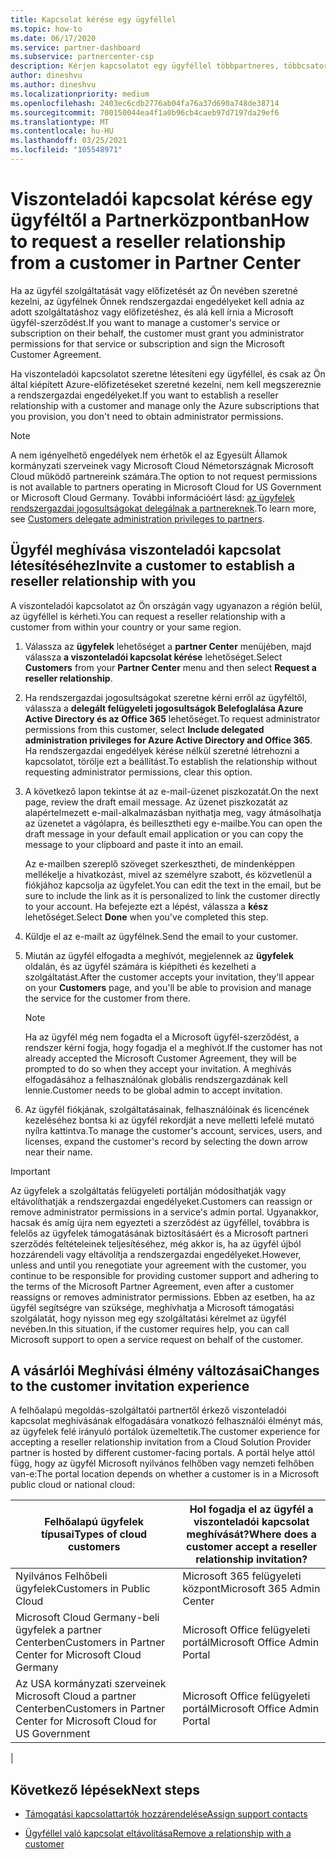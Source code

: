 ```yaml
---
title: Kapcsolat kérése egy ügyféllel
ms.topic: how-to
ms.date: 06/17/2020
ms.service: partner-dashboard
ms.subservice: partnercenter-csp
description: Kérjen kapcsolatot egy ügyféllel többpartneres, többcsatornás forgatókönyvek esetén, vagy ha az ügyfél meghatalmazott rendszergazdai jogosultságait vissza kell állítani.
author: dineshvu
ms.author: dineshvu
ms.localizationpriority: medium
ms.openlocfilehash: 2403ec6cdb2776ab04fa76a37d690a748de38714
ms.sourcegitcommit: 700150044ea4f1a0b96cb4caeb97d7197da29ef6
ms.translationtype: MT
ms.contentlocale: hu-HU
ms.lasthandoff: 03/25/2021
ms.locfileid: "105548971"
---
```

# <a name="how-to-request-a-reseller-relationship-from-a-customer-in-partner-center"></a><span data-ttu-id="3d38e-103">Viszonteladói kapcsolat kérése egy ügyféltől a Partnerközpontban</span><span class="sxs-lookup"><span data-stu-id="3d38e-103">How to request a reseller relationship from a customer in Partner Center</span></span>

<span data-ttu-id="3d38e-104">Ha az ügyfél szolgáltatását vagy előfizetését az Ön nevében szeretné kezelni, az ügyfélnek Önnek rendszergazdai engedélyeket kell adnia az adott szolgáltatáshoz vagy előfizetéshez, és alá kell írnia a Microsoft ügyfél-szerződést.</span><span class="sxs-lookup"><span data-stu-id="3d38e-104">If you want to manage a customer's service or subscription on their behalf, the customer must grant you administrator permissions for that service or subscription and sign the Microsoft Customer Agreement.</span></span>

<span data-ttu-id="3d38e-105">Ha viszonteladói kapcsolatot szeretne létesíteni egy ügyféllel, és csak az Ön által kiépített Azure-előfizetéseket szeretné kezelni, nem kell megszereznie a rendszergazdai engedélyeket.</span><span class="sxs-lookup"><span data-stu-id="3d38e-105">If you want to establish a reseller relationship with a customer and manage only the Azure subscriptions that you provision, you don't need to obtain administrator permissions.</span></span>

>[!NOTE] 
><span data-ttu-id="3d38e-106">A nem igényelhető engedélyek nem érhetők el az Egyesült Államok kormányzati szerveinek vagy Microsoft Cloud Németországnak Microsoft Cloud működő partnereink számára.</span><span class="sxs-lookup"><span data-stu-id="3d38e-106">The option to not request permissions is not available to partners operating in Microsoft Cloud for US Government or Microsoft Cloud Germany.</span></span> <span data-ttu-id="3d38e-107">További információért lásd: [az ügyfelek rendszergazdai jogosultságokat delegálnak a partnereknek](customers-revoke-admin-privileges.md).</span><span class="sxs-lookup"><span data-stu-id="3d38e-107">To learn more, see [Customers delegate administration privileges to partners](customers-revoke-admin-privileges.md).</span></span>

## <a name="invite-a-customer-to-establish-a-reseller-relationship-with-you"></a><span data-ttu-id="3d38e-108">Ügyfél meghívása viszonteladói kapcsolat létesítéséhez</span><span class="sxs-lookup"><span data-stu-id="3d38e-108">Invite a customer to establish a reseller relationship with you</span></span>

<span data-ttu-id="3d38e-109">A viszonteladói kapcsolatot az Ön országán vagy ugyanazon a régión belül, az ügyféllel is kérheti.</span><span class="sxs-lookup"><span data-stu-id="3d38e-109">You can request a reseller relationship with a customer from within your country or your same region.</span></span>

1. <span data-ttu-id="3d38e-110">Válassza az **ügyfelek** lehetőséget a **partner Center** menüjében, majd válassza **a viszonteladói kapcsolat kérése** lehetőséget.</span><span class="sxs-lookup"><span data-stu-id="3d38e-110">Select **Customers** from your **Partner Center** menu and then select **Request a reseller relationship**.</span></span>

2. <span data-ttu-id="3d38e-111">Ha rendszergazdai jogosultságokat szeretne kérni erről az ügyféltől, válassza a **delegált felügyeleti jogosultságok Belefoglalása Azure Active Directory és az Office 365** lehetőséget.</span><span class="sxs-lookup"><span data-stu-id="3d38e-111">To request administrator permissions from this customer, select **Include delegated administration privileges for Azure Active Directory and Office 365**.</span></span> <span data-ttu-id="3d38e-112">Ha rendszergazdai engedélyek kérése nélkül szeretné létrehozni a kapcsolatot, törölje ezt a beállítást.</span><span class="sxs-lookup"><span data-stu-id="3d38e-112">To establish the relationship without requesting administrator permissions, clear this option.</span></span>

3. <span data-ttu-id="3d38e-113">A következő lapon tekintse át az e-mail-üzenet piszkozatát.</span><span class="sxs-lookup"><span data-stu-id="3d38e-113">On the next page, review the draft email message.</span></span> <span data-ttu-id="3d38e-114">Az üzenet piszkozatát az alapértelmezett e-mail-alkalmazásban nyithatja meg, vagy átmásolhatja az üzenetet a vágólapra, és beillesztheti egy e-mailbe.</span><span class="sxs-lookup"><span data-stu-id="3d38e-114">You can open the draft message in your default email application or you can copy the message to your clipboard and paste it into an email.</span></span>

   <span data-ttu-id="3d38e-115">Az e-mailben szereplő szöveget szerkesztheti, de mindenképpen mellékelje a hivatkozást, mivel az személyre szabott, és közvetlenül a fiókjához kapcsolja az ügyfelet.</span><span class="sxs-lookup"><span data-stu-id="3d38e-115">You can edit the text in the email, but be sure to include the link as it is personalized to link the customer directly to your account.</span></span> <span data-ttu-id="3d38e-116">Ha befejezte ezt a lépést, válassza a **kész** lehetőséget.</span><span class="sxs-lookup"><span data-stu-id="3d38e-116">Select **Done** when you've completed this step.</span></span>

4. <span data-ttu-id="3d38e-117">Küldje el az e-mailt az ügyfélnek.</span><span class="sxs-lookup"><span data-stu-id="3d38e-117">Send the email to your customer.</span></span>

5. <span data-ttu-id="3d38e-118">Miután az ügyfél elfogadta a meghívót, megjelennek az **ügyfelek** oldalán, és az ügyfél számára is kiépítheti és kezelheti a szolgáltatást.</span><span class="sxs-lookup"><span data-stu-id="3d38e-118">After the customer accepts your invitation, they'll appear on your **Customers** page, and you'll be able to provision and manage the service for the customer from there.</span></span>

   > [!NOTE]
   > <span data-ttu-id="3d38e-119">Ha az ügyfél még nem fogadta el a Microsoft ügyfél-szerződést, a rendszer kérni fogja, hogy fogadja el a meghívót.</span><span class="sxs-lookup"><span data-stu-id="3d38e-119">If the customer has not already accepted the Microsoft Customer Agreement, they will be prompted to do so when they accept your invitation.</span></span> <span data-ttu-id="3d38e-120">A meghívás elfogadásához a felhasználónak globális rendszergazdának kell lennie.</span><span class="sxs-lookup"><span data-stu-id="3d38e-120">Customer needs to be global admin to accept invitation.</span></span>

6. <span data-ttu-id="3d38e-121">Az ügyfél fiókjának, szolgáltatásainak, felhasználóinak és licencének kezeléséhez bontsa ki az ügyfél rekordját a neve melletti lefelé mutató nyílra kattintva.</span><span class="sxs-lookup"><span data-stu-id="3d38e-121">To manage the customer's account, services, users, and licenses, expand the customer's record by selecting the down arrow near their name.</span></span>

> [!IMPORTANT]  
> <span data-ttu-id="3d38e-122">Az ügyfelek a szolgáltatás felügyeleti portálján módosíthatják vagy eltávolíthatják a rendszergazdai engedélyeket.</span><span class="sxs-lookup"><span data-stu-id="3d38e-122">Customers can reassign or remove administrator permissions in a service's admin portal.</span></span> <span data-ttu-id="3d38e-123">Ugyanakkor, hacsak és amíg újra nem egyezteti a szerződést az ügyféllel, továbbra is felelős az ügyfelek támogatásának biztosításáért és a Microsoft partneri szerződés feltételeinek teljesítéséhez, még akkor is, ha az ügyfél újból hozzárendeli vagy eltávolítja a rendszergazdai engedélyeket.</span><span class="sxs-lookup"><span data-stu-id="3d38e-123">However, unless and until you renegotiate your agreement with the customer, you continue to be responsible for providing customer support and adhering to the terms of the Microsoft Partner Agreement, even after a customer reassigns or removes administrator permissions.</span></span> <span data-ttu-id="3d38e-124">Ebben az esetben, ha az ügyfél segítségre van szüksége, meghívhatja a Microsoft támogatási szolgálatát, hogy nyisson meg egy szolgáltatási kérelmet az ügyfél nevében.</span><span class="sxs-lookup"><span data-stu-id="3d38e-124">In this situation, if the customer requires help, you can call Microsoft support to open a service request on behalf of the customer.</span></span>

## <a name="changes-to-the-customer-invitation-experience"></a><span data-ttu-id="3d38e-125">A vásárlói Meghívási élmény változásai</span><span class="sxs-lookup"><span data-stu-id="3d38e-125">Changes to the customer invitation experience</span></span>

<span data-ttu-id="3d38e-126">A felhőalapú megoldás-szolgáltatói partnertől érkező viszonteladói kapcsolat meghívásának elfogadására vonatkozó felhasználói élményt más, az ügyfelek felé irányuló portálok üzemeltetik.</span><span class="sxs-lookup"><span data-stu-id="3d38e-126">The customer experience for accepting a reseller relationship invitation from a Cloud Solution Provider partner is hosted by different customer-facing portals.</span></span> <span data-ttu-id="3d38e-127">A portál helye attól függ, hogy az ügyfél Microsoft nyilvános felhőben vagy nemzeti felhőben van-e:</span><span class="sxs-lookup"><span data-stu-id="3d38e-127">The portal location depends on whether a customer is in a Microsoft public cloud or national cloud:</span></span>

|<span data-ttu-id="3d38e-128">Felhőalapú ügyfelek típusai</span><span class="sxs-lookup"><span data-stu-id="3d38e-128">Types of cloud customers</span></span>  | <span data-ttu-id="3d38e-129">Hol fogadja el az ügyfél a viszonteladói kapcsolat meghívását?</span><span class="sxs-lookup"><span data-stu-id="3d38e-129">Where does a customer accept a reseller relationship invitation?</span></span> |
|---------|---------
| <span data-ttu-id="3d38e-130">Nyilvános Felhőbeli ügyfelek</span><span class="sxs-lookup"><span data-stu-id="3d38e-130">Customers in Public Cloud</span></span> | <span data-ttu-id="3d38e-131">Microsoft 365 felügyeleti központ</span><span class="sxs-lookup"><span data-stu-id="3d38e-131">Microsoft 365 Admin Center</span></span> |
| <span data-ttu-id="3d38e-132">Microsoft Cloud Germany-beli ügyfelek a partner Centerben</span><span class="sxs-lookup"><span data-stu-id="3d38e-132">Customers in Partner Center for Microsoft Cloud Germany</span></span> | <span data-ttu-id="3d38e-133">Microsoft Office felügyeleti portál</span><span class="sxs-lookup"><span data-stu-id="3d38e-133">Microsoft Office Admin Portal</span></span> |
| <span data-ttu-id="3d38e-134">Az USA kormányzati szerveinek Microsoft Cloud a partner Centerben</span><span class="sxs-lookup"><span data-stu-id="3d38e-134">Customers in Partner Center for Microsoft Cloud for US Government</span></span> | <span data-ttu-id="3d38e-135">Microsoft Office felügyeleti portál</span><span class="sxs-lookup"><span data-stu-id="3d38e-135">Microsoft Office Admin Portal</span></span> |
|

## <a name="next-steps"></a><span data-ttu-id="3d38e-136">Következő lépések</span><span class="sxs-lookup"><span data-stu-id="3d38e-136">Next steps</span></span>

- [<span data-ttu-id="3d38e-137">Támogatási kapcsolattartók hozzárendelése</span><span class="sxs-lookup"><span data-stu-id="3d38e-137">Assign support contacts</span></span>](assign-support-contacts.md)

- [<span data-ttu-id="3d38e-138">Ügyféllel való kapcsolat eltávolítása</span><span class="sxs-lookup"><span data-stu-id="3d38e-138">Remove a relationship with a customer</span></span>](remove-a-relationship.md)
